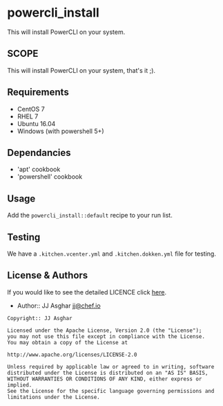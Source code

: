 # powercli_install

This will install PowerCLI on your system.

## SCOPE

This will install PowerCLI on your system, that's it ;).

## Requirements

- CentOS 7
- RHEL 7
- Ubuntu 16.04
- Windows (with powershell 5+)

## Dependancies

- 'apt' cookbook
- 'powershell' cookbook

## Usage

Add the `powercli_install::default` recipe to your run list.

## Testing

We have a `.kitchen.vcenter.yml` and `.kitchen.dokken.yml` file for testing.

## License & Authors

If you would like to see the detailed LICENCE click [here](./LICENCE).

- Author:: JJ Asghar <jj@chef.io>

```text
Copyright:: JJ Asghar

Licensed under the Apache License, Version 2.0 (the "License");
you may not use this file except in compliance with the License.
You may obtain a copy of the License at

http://www.apache.org/licenses/LICENSE-2.0

Unless required by applicable law or agreed to in writing, software
distributed under the License is distributed on an "AS IS" BASIS,
WITHOUT WARRANTIES OR CONDITIONS OF ANY KIND, either express or implied.
See the License for the specific language governing permissions and
limitations under the License.
```
